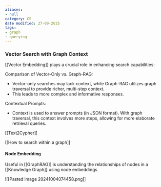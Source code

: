 ```yaml
---
aliases:
- null
category: CS
date modified: 27-09-2025
tags:
- graph
- querying
---
```

### Vector Search with Graph Context

[[Vector Embedding]] plays a crucial role in enhancing search capabilities:

Comparison of Vector-Only vs. Graph-RAG: 
  - Vector-only searches may lack context, while Graph-RAG utilizes graph traversal to provide richer, multi-step context.
  - This leads to more complex and informative responses.

Contextual Prompts: 
  - Context is used to answer prompts (in JSON format). With graph traversal, this context involves more steps, allowing for more elaborate retrieval queries.

[[Text2Cypher]]

[[How to search within a graph]]
#### Node Embedding

Useful in [[GraphRAG]] is understanding the relationships of nodes in a [[Knowledge Graph]] using node embeddings.

![[Pasted image 20241004074458.png]]